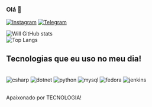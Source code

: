 ### Olá 🤚

[![Instagram](https://img.shields.io/badge/Instagram-E4405F?style=for-the-badge&logo=instagram&logoColor=white)](https://www.instagram.com/wtnguerreiro)
[![Telegram](https://img.shields.io/badge/Telegram-2CA5E0?style=for-the-badge&logo=telegram&logoColor=white)](https://www.linkedin.com/in/willtonguerreiro/)


![Will GitHub stats](https://github-readme-stats.vercel.app/api?username=wiltonguerreiro&show_icons=true&theme=dracula)
<br>
![Top Langs](https://github-readme-stats.vercel.app/api/top-langs/?username=wiltonguerreiro&layout=compact)</br>

## Tecnologias que eu uso no meu dia!


<div style="display: inline_black"><br/>
<img align="center" alt="csharp" src="https://img.shields.io/badge/C%23-239120?style=for-the-badge&logo=c-sharp&logoColor=white" />
<img align="center" alt="dotnet" src="https://img.shields.io/badge/.NET-5C2D91?style=for-the-badge&logo=.net&logoColor=white" />
<img align="center" alt="python" src="https://img.shields.io/badge/Python-3776AB?style=for-the-badge&logo=python&logoColor=white" />
<img align="center" alt="mysql" src="https://img.shields.io/badge/MySQL-005C84?style=for-the-badge&logo=mysql&logoColor=white" />
<img align="center" alt="fedora" src="https://img.shields.io/badge/Red%20Hat-EE0000?style=for-the-badge&logo=redhat&logoColor=white" />
<img align="center" alt="jenkins" src="https://img.shields.io/badge/Jenkins-D24939?style=for-the-badge&logo=Jenkins&logoColor=white" />

</div><br/>

Apaixonado por TECNOLOGIA!


